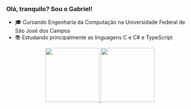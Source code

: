 ### Olá, tranquilo? Sou o Gabriel!

- 🎓 Cursando Engenharia da Computação na Universidade Federal de São José dos Campos
- 📚 Estudando principalmente as linguagens C e C# e TypeScript
<div align="center">
  <a href="https://github.com/gpinheirodecampos">
  <img height="145em" src="https://github-readme-stats.vercel.app/api?username=gpinheirodecampos&show_icons=true&theme=tokyonight&include_all_commits=false&count_private=true"/>
  <img height="145em" src="https://github-readme-stats.vercel.app/api/top-langs/?username=gpinheirodecampos&layout=compact&langs_count=7&theme=tokyonight"/>
</div>
  
  ##
